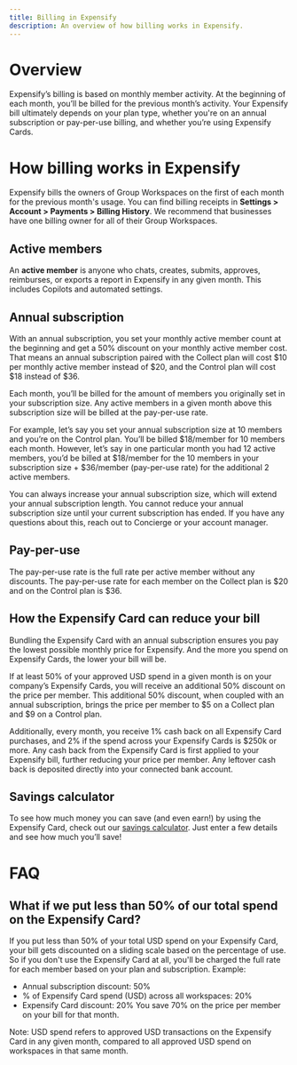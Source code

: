 ```yaml
---
title: Billing in Expensify
description: An overview of how billing works in Expensify.
---
```

# Overview
Expensify’s billing is based on monthly member activity. At the beginning of each month, you’ll be billed for the previous month’s activity. Your Expensify bill ultimately depends on your plan type, whether you're on an annual subscription or pay-per-use billing, and whether you’re using Expensify Cards. 
# How billing works in Expensify
Expensify bills the owners of Group Workspaces on the first of each month for the previous month's usage. You can find billing receipts in **Settings > Account > Payments > Billing History**. We recommend that businesses have one billing owner for all of their Group Workspaces.
## Active members
An **active member** is anyone who chats, creates, submits, approves, reimburses, or exports a report in Expensify in any given month. This includes Copilots and automated settings.
## Annual subscription
With an annual subscription, you set your monthly active member count at the beginning and get a 50% discount on your monthly active member cost. That means an annual subscription paired with the Collect plan will cost $10 per monthly active member instead of $20, and the Control plan will cost $18 instead of $36.

Each month, you’ll be billed for the amount of members you originally set in your subscription size. Any active members in a given month above this subscription size will be billed at the pay-per-use rate.

For example, let’s say you set your annual subscription size at 10 members and you’re on the Control plan. You’ll be billed $18/member for 10 members each month. However, let’s say in one particular month you had 12 active members, you’d be billed at $18/member for the 10 members in your subscription size + $36/member (pay-per-use rate) for the additional 2 active members.

You can always increase your annual subscription size, which will extend your annual subscription length. You cannot reduce your annual subscription size until your current subscription has ended. If you have any questions about this, reach out to Concierge or your account manager. 
## Pay-per-use
The pay-per-use rate is the full rate per active member without any discounts. The pay-per-use rate for each member on the Collect plan is $20 and on the Control plan is $36.
## How the Expensify Card can reduce your bill
Bundling the Expensify Card with an annual subscription ensures you pay the lowest possible monthly price for Expensify. And the more you spend on Expensify Cards, the lower your bill will be.

If at least 50% of your approved USD spend in a given month is on your company’s Expensify Cards, you will receive an additional 50% discount on the price per member. This additional 50% discount, when coupled with an annual subscription, brings the price per member to $5 on a Collect plan and $9 on a Control plan.

Additionally, every month, you receive 1% cash back on all Expensify Card purchases, and 2% if the spend across your Expensify Cards is $250k or more. Any cash back from the Expensify Card is first applied to your Expensify bill, further reducing your price per member. Any leftover cash back is deposited directly into your connected bank account.
## Savings calculator
To see how much money you can save (and even earn!) by using the Expensify Card, check out our [savings calculator](https://use.expensify.com/price-savings-calculator). Just enter a few details and see how much you’ll save!
# FAQ
## What if we put less than 50% of our total spend on the Expensify Card?
If you put less than 50% of your total USD spend on your Expensify Card, your bill gets discounted on a sliding scale based on the percentage of use. So if you don't use the Expensify Card at all, you'll be charged the full rate for each member based on your plan and subscription.
Example:
- Annual subscription discount: 50%
- % of Expensify Card spend (USD) across all workspaces: 20% 
- Expensify Card discount: 20%
You save 70% on the price per member on your bill for that month.

Note: USD spend refers to approved USD transactions on the Expensify Card in any given month, compared to all approved USD spend on workspaces in that same month.
